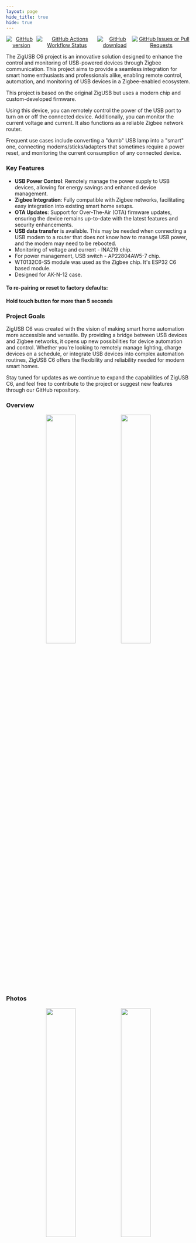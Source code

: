 ```yaml
---
layout: page
hide_title: true
hide: true
---
```


<div align="center" style="display: flex; flex-wrap: nowrap; justify-content: center; align-items: center;"> 
    <a href="https://github.com/xyzroe/ZigUSB_C6/releases"><img src="https://img.shields.io/github/release/xyzroe/ZigUSB_C6.svg" alt="GitHub version"></a>
    <a href="https://github.com/xyzroe/ZigUSB_C6/actions/workflows/build.yml"><img src="https://img.shields.io/github/actions/workflow/status/xyzroe/ZigUSB_C6/build.yml" alt="GitHub Actions Workflow Status"></a>
    <a href="https://github.com/xyzroe/ZigUSB_C6/releases/latest"><img src="https://img.shields.io/github/downloads/xyzroe/ZigUSB_C6/total.svg" alt="GitHub download"></a>
    <a href="https://github.com/xyzroe/ZigUSB_C6/issues"><img src="https://img.shields.io/github/issues/xyzroe/ZigUSB_C6" alt="GitHub Issues or Pull Requests"></a>
</div>

The ZigUSB C6 project is an innovative solution designed to enhance the control and monitoring of USB-powered devices through Zigbee communication. This project aims to provide a seamless integration for smart home enthusiasts and professionals alike, enabling remote control, automation, and monitoring of USB devices in a Zigbee-enabled ecosystem.

This project is based on the original ZigUSB but uses a modern chip and custom-developed firmware.

Using this device, you can remotely control the power of the USB port to turn on or off the connected device. Additionally, you can monitor the current voltage and current. It also functions as a reliable Zigbee network router.

Frequent use cases include converting a "dumb" USB lamp into a "smart" one, connecting modems/sticks/adapters that sometimes require a power reset, and monitoring the current consumption of any connected device.

### Key Features

- **USB Power Control**: Remotely manage the power supply to USB devices, allowing for energy savings and enhanced device management.
- **Zigbee Integration**: Fully compatible with Zigbee networks, facilitating easy integration into existing smart home setups.
- **OTA Updates**: Support for Over-The-Air (OTA) firmware updates, ensuring the device remains up-to-date with the latest features and security enhancements.
- **USB data transfer** is available. This may be needed when connecting a USB modem to a router that does not know how to manage USB power, and the modem may need to be rebooted.
- Monitoring of voltage and current - INA219 chip.
- For power management, USB switch - AP22804AW5-7 chip.
- WT0132C6-S5 module ​​was used as the Zigbee chip. It's ESP32 C6 based module.
- Designed for AK-N-12 case.

#### To re-pairing or reset to factory defaults:

**Hold touch button for more than 5 seconds**

### Project Goals

ZigUSB C6 was created with the vision of making smart home automation more accessible and versatile. By providing a bridge between USB devices and Zigbee networks, it opens up new possibilities for device automation and control. Whether you're looking to remotely manage lighting, charge devices on a schedule, or integrate USB devices into complex automation routines, ZigUSB C6 offers the flexibility and reliability needed for modern smart homes.

Stay tuned for updates as we continue to expand the capabilities of ZigUSB C6, and feel free to contribute to the project or suggest new features through our GitHub repository.

### Overview

<div align="center">
<img width="40%" src="./images/top.png">
<img width="40%" src="./images/bottom.png">
</div>

### Photos

<div align="center">
<img width="40%" src="./images/top_case.jpeg">
<img width="40%" src="./images/back_case.jpeg">
</div>

### Schematic

<div align="center"><img width="90%" src="./hardware/Schematic.png"></div>
  
#### zigbee2mqtt overview

<div align="center">
<img width="40%" src="./images/dash.png">
<img width="55%" src="./images/exposes.png">
</div>

#### Home Assistant overview

<div align="center">
<img width="60%" src="./images/ha.png">
</div>

### Hardware files

- [iBOM page](./hardware/iBOM.html) 🌍
- [BOM file](./hardware/BOM.csv) 📃
- [Gerber zip](./hardware/Gerber.zip) 🗂

This work is licensed under a <a rel="license" href="http://creativecommons.org/licenses/by-nc-sa/4.0/">Creative Commons Attribution-NonCommercial-ShareAlike 4.0 International License</a>

### Web Flasher

Flash your device using next options:

<ol>
  <li>Connect your device using USB-TTL adapter.</li>
  <li id="coms">Hit "Connect" and select the correct COM port. <a onclick="showSerialHelp()">No device found?</a></li>
  <li>Get firmware installed and connected in less than 3 minutes!</li>
</ol>

<div class="web-install">
  <div class="pick-variant">
    <select id="firmwareVersion">
      <!-- Options will be populated dynamically -->
    </select>
  </div>

 <div class="button-group">
    <button id="connectButton" class="md-button md-button--primary">🔌 CONNECT</button>
    <button id="flashButton" class="md-button md-button--primary" disabled>⚡ FLASH</button>
  </div>

<progress id="progressBar" value="0" max="100" style="display: none;"></progress>

<div id="statusMessage" class="status-message"></div>
<div id="poweredBy">Powered by <a href="https://github.com/espressif/esptool-js/" target="_blank">espressif/esptool-js</a></div>

</div>

<script src="https://cdnjs.cloudflare.com/ajax/libs/crypto-js/4.0.0/crypto-js.min.js"></script>

<script type="module">

import { ESPLoader, Transport } from 'https://unpkg.com/esptool-js/bundle.js';

async function loadFirmwareVersions() {
    try {
        const response = await fetch('https://api.github.com/repos/xyzroe/ZigUSB_C6/releases');
        const data = await response.json();
        const select = document.getElementById('firmwareVersion');
        select.innerHTML = '';
        data.forEach(release => {
            const option = document.createElement('option');
            option.value = release.assets[0].browser_download_url; 
            option.textContent = release.name;
            select.appendChild(option);
        });
    } catch (error) {
        console.error('Error fetching releases:', error);
    }
}

let esploader = null;
    
document.getElementById('connectButton').addEventListener('click', async () => {
    const statusMessage = document.getElementById('statusMessage');
    const connectButton = document.getElementById('connectButton');
    
    connectButton.disabled = true;

    try {
        statusMessage.textContent = 'Select port';
        let device = await navigator.serial.requestPort({});
        let transport = new Transport(device);

        const flashOptions = {
            transport: transport,
            baudrate: parseInt(460800),
            debugLogging: false,
        };

        statusMessage.textContent = 'Connecting...';
        
        esploader = new ESPLoader(flashOptions);

        let chip = await esploader.main();

        document.getElementById('flashButton').disabled = false;
        statusMessage.textContent = 'Connected to: ' + chip;
    } catch (error) {
        console.error('Error connecting to device:', error);
        statusMessage.textContent = 'Failed to connect to device.';
    } finally {
        connectButton.disabled = false;
    }
});
    
document.getElementById('flashButton').addEventListener('click', async () => {
    const statusMessage = document.getElementById('statusMessage');
    const firmwareUrl = document.getElementById('firmwareVersion').value;
    const progressBar = document.getElementById('progressBar');

    try {
        if (!esploader) {
            throw new Error('ESPLoader is not initialized.');
        }

        progressBar.style.display = 'block';
        statusMessage.textContent = 'Erasing flash (this may take a while)...';

        const response = await fetch(firmwareUrl);
        const firmwareArrayBuffer = await response.arrayBuffer();
        const uint8Array = new Uint8Array(firmwareArrayBuffer);
        let firmwareString = '';
        for (let i = 0; i < uint8Array.length; i++) {
            firmwareString += String.fromCharCode(uint8Array[i]);
        }

        const flashOptions = {
            fileArray: [{ data: firmwareString, address: 0x0000 }],
            flashSize: "keep",
            eraseAll: true,
            compress: true,
            reportProgress: (fileIndex, written, total) => {
                progressBar.value = (written / total) * 100;
                statusMessage.textContent = 'Flashing...';
            },
        };

        await esploader.writeFlash(flashOptions);
        statusMessage.textContent = 'Firmware flashed successfully!';
        alert('Firmware flashed successfully!');
    } catch (error) {
        console.error('Error flashing firmware:', error);
        statusMessage.textContent = 'Failed to flash firmware.';
        alert('Failed to flash firmware.');
    } finally {
        progressBar.style.display = 'none';

        location.reload();
    }
});

function showSerialHelp() {
    document.getElementById('coms').innerHTML = `Hit "Connect" and select the correct COM port.<br><br>
    You might be missing the drivers for your board.<br>
    Here are drivers for one of the most popular chip:
    <a href="https://sparks.gogo.co.nz/ch340.html" target="_blank">CH340C</a><br><br>
    Make sure your USB cable supports data transfer.<br><br>
    `;
}

loadFirmwareVersions();
</script>

<style>
.web-install {
    display: flex;
    flex-direction: column;
    align-items: center;
}

.pick-variant, .md-button, #progressBar, .status-message {
    margin: 10px 0;
}

.status-message {
    font-size: 1.2em;
    color: #007BFF;
}

.md-button--primary {
    background-color: #007BFF;
    color: white;
    border: none;
    padding: 10px 20px;
    cursor: pointer;
}

.md-button--primary:disabled {
    background-color: #CCCCCC;
    cursor: not-allowed;
}

#progressBar {
    width: 100%;
    max-width: 300px;
    height: 60px; 
}

#firmwareVersion {
    font-size: 1.5em;
}

#poweredBy {
    margin-top: 2.5em;
    font-size: 0.75em;
}

.button-group {
    display: flex;
    gap: 20px;
}
</style>

#### Firmware Files

All source files are available in this repository. Pre-built firmware files can be found in the [releases section](https://github.com/xyzroe/ZigUSB_C6/releases).

### OTA

##### zigbee2mqtt

1. Put firmware update (.\*ota) file next to config file
2. Create `index.json` file:

```
[
    {
        "url": "ZigUSB_C6.ota",
        "force": true
    }
]
```

3. Add config option to you zigbee2mqtt configuration.yaml file

```
ota:
  zigbee_ota_override_index_location: index.json
```

4. Open OTA tab in z2m and click check update next to your device.
5. Check update process via web UI

##### homed

1. Put firmware update (.\*ota) file to "ota" folder next to config file
2. Open device page and click OTA button
3. Click refresh and then update

### Verified Supported Zigbee Systems

- [zigbee2mqtt](https://www.zigbee2mqtt.io/) - Full support, no longer requires an [external converter](https://github.com/xyzroe/ZigUSB_C6/tree/main/external_converter/ZigUSB_C6.js) ⭐⭐⭐⭐⭐
- [HOMEd](https://wiki.homed.dev/page/HOMEd) - Partial support ⭐⭐⭐⭐
- [ZHA](https://www.home-assistant.io/integrations/zha/) - Partial support ⭐⭐⭐⭐
- Other systems must be tested. The device uses standard clusters and attributes, so most coordinators can support it out of the box.

### Where to buy?
<div align="center">
  <a href="https://lectronz.com/products/zigusb-c6-zigbee-usb-device-power-control" target="_blank"><img width="230" src="https://lectronz-images.b-cdn.net/static/badges/i-sell-on-lectronz-large.png" alt="I sell on Lectronz"/></a> 
  <br>
  <a href="https://www.tindie.com/products/mind/zigusb-c6-zigbee-usb-device-power-control/" target="_blank"><img width="230" src="https://d2ss6ovg47m0r5.cloudfront.net/badges/tindie-larges.png" alt="I sell on Tindie"/></a> 
</div>

### Like ♥️?

[![badges](https://badges.aleen42.com/src/buymeacoffee.svg)](https://www.buymeacoffee.com/xyzroe)
[![badges](https://badges.aleen42.com/src/github.svg)](https://github.com/sponsors/xyzroe)
[![badges](https://badges.aleen42.com/src/paypal.svg)](http://paypal.me/xyzroe)

### Contribute 🚀

- [How-to](./CONTRIBUTE.md)

<br>  
ZigUSB_C6 is licensed under the <a rel="license" href="http://creativecommons.org/licenses/by-nc-sa/4.0/">Creative Commons Attribution-NonCommercial-ShareAlike 4.0 International License</a>
